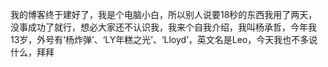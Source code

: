 我的博客终于建好了，我是个电脑小白，所以别人说要18秒的东西我用了两天，没事成功了就行，想必大家还不认识我，我来个自我介绍，我叫杨承哲，今年我13岁，外号有‘杨炸弹’、‘LY年糕之光’、‘Lloyd’，英文名是Leo，今天我也不多说什么，拜拜

